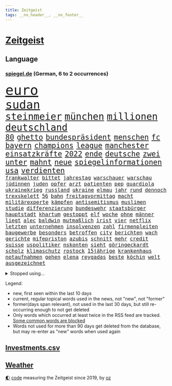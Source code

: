 ```yaml
---
title: Zeitgeist
tags: __no_header__, __no_footer__
---
```


# [Zeitgeist](https://oliz.io/zeitgeist/)

## Language

<h3><a href="https://www.spiegel.de" target="_blank">spiegel.de</a> (German, 6 to 2 occurrences)</h3>
<p style="font-family:monospace">
<span style="font-size:32pt"><a href="news_links.html#euro" class="current">euro</a></span>
<br>
<span style="font-size:27pt"><a href="news_links.html#sudan" class="new">sudan</a></span>
<br>
<span style="font-size:22pt"><a href="news_links.html#steinmeier" class="current">steinmeier</a></span>
<span style="font-size:22pt"><a href="news_links.html#münchen" class="current">münchen</a></span>
<span style="font-size:22pt"><a href="news_links.html#millionen" class="current">millionen</a></span>
<span style="font-size:22pt"><a href="news_links.html#deutschland" class="current">deutschland</a></span>
<br>
<span style="font-size:17pt"><a href="news_links.html#80" class="current">80</a></span>
<span style="font-size:17pt"><a href="news_links.html#ghetto" class="new">ghetto</a></span>
<span style="font-size:17pt"><a href="news_links.html#bundespräsident" class="current">bundespräsident</a></span>
<span style="font-size:17pt"><a href="news_links.html#menschen" class="current">menschen</a></span>
<span style="font-size:17pt"><a href="news_links.html#fc" class="current">fc</a></span>
<span style="font-size:17pt"><a href="news_links.html#bayern" class="current">bayern</a></span>
<span style="font-size:17pt"><a href="news_links.html#champions" class="current">champions</a></span>
<span style="font-size:17pt"><a href="news_links.html#league" class="current">league</a></span>
<span style="font-size:17pt"><a href="news_links.html#manchester" class="current">manchester</a></span>
<span style="font-size:17pt"><a href="news_links.html#einsatzkräfte" class="current">einsatzkräfte</a></span>
<span style="font-size:17pt"><a href="news_links.html#2022" class="current">2022</a></span>
<span style="font-size:17pt"><a href="news_links.html#ende" class="current">ende</a></span>
<span style="font-size:17pt"><a href="news_links.html#deutsche" class="current">deutsche</a></span>
<span style="font-size:17pt"><a href="news_links.html#zwei" class="current">zwei</a></span>
<span style="font-size:17pt"><a href="news_links.html#unter" class="current">unter</a></span>
<span style="font-size:17pt"><a href="news_links.html#mahnt" class="current">mahnt</a></span>
<span style="font-size:17pt"><a href="news_links.html#neue" class="current">neue</a></span>
<span style="font-size:17pt"><a href="news_links.html#spiegelinformationen" class="current">spiegelinformationen</a></span>
<span style="font-size:17pt"><a href="news_links.html#usa" class="current">usa</a></span>
<span style="font-size:17pt"><a href="news_links.html#verdienten" class="current">verdienten</a></span>
<br>
<span style="font-size:12pt"><a href="news_links.html#frankwalter" class="current">frankwalter</a></span>
<span style="font-size:12pt"><a href="news_links.html#bittet" class="current">bittet</a></span>
<span style="font-size:12pt"><a href="news_links.html#jahrestag" class="current">jahrestag</a></span>
<span style="font-size:12pt"><a href="news_links.html#warschauer" class="current">warschauer</a></span>
<span style="font-size:12pt"><a href="news_links.html#warschau" class="current">warschau</a></span>
<span style="font-size:12pt"><a href="news_links.html#jüdinnen" class="new">jüdinnen</a></span>
<span style="font-size:12pt"><a href="news_links.html#juden" class="current">juden</a></span>
<span style="font-size:12pt"><a href="news_links.html#opfer" class="current">opfer</a></span>
<span style="font-size:12pt"><a href="news_links.html#arzt" class="current">arzt</a></span>
<span style="font-size:12pt"><a href="news_links.html#patienten" class="current">patienten</a></span>
<span style="font-size:12pt"><a href="news_links.html#pep" class="current">pep</a></span>
<span style="font-size:12pt"><a href="news_links.html#guardiola" class="current">guardiola</a></span>
<span style="font-size:12pt"><a href="news_links.html#ukrainekrieg" class="current">ukrainekrieg</a></span>
<span style="font-size:12pt"><a href="news_links.html#russland" class="current">russland</a></span>
<span style="font-size:12pt"><a href="news_links.html#ukraine" class="current">ukraine</a></span>
<span style="font-size:12pt"><a href="news_links.html#elmau" class="new">elmau</a></span>
<span style="font-size:12pt"><a href="news_links.html#jahr" class="current">jahr</a></span>
<span style="font-size:12pt"><a href="news_links.html#rund" class="current">rund</a></span>
<span style="font-size:12pt"><a href="news_links.html#dennoch" class="current">dennoch</a></span>
<span style="font-size:12pt"><a href="news_links.html#trexskelett" class="new">trexskelett</a></span>
<span style="font-size:12pt"><a href="news_links.html#56" class="current">56</a></span>
<span style="font-size:12pt"><a href="news_links.html#bahn" class="current">bahn</a></span>
<span style="font-size:12pt"><a href="news_links.html#freitagvormittag" class="new">freitagvormittag</a></span>
<span style="font-size:12pt"><a href="news_links.html#macht" class="current">macht</a></span>
<span style="font-size:12pt"><a href="news_links.html#militärexperte" class="current">militärexperte</a></span>
<span style="font-size:12pt"><a href="news_links.html#kämpfen" class="current">kämpfen</a></span>
<span style="font-size:12pt"><a href="news_links.html#antisemitismus" class="current">antisemitismus</a></span>
<span style="font-size:12pt"><a href="news_links.html#muslimen" class="new">muslimen</a></span>
<span style="font-size:12pt"><a href="news_links.html#studie" class="current">studie</a></span>
<span style="font-size:12pt"><a href="news_links.html#differenzierung" class="new">differenzierung</a></span>
<span style="font-size:12pt"><a href="news_links.html#bundeswehr" class="current">bundeswehr</a></span>
<span style="font-size:12pt"><a href="news_links.html#staatsbürger" class="current">staatsbürger</a></span>
<span style="font-size:12pt"><a href="news_links.html#hauptstadt" class="current">hauptstadt</a></span>
<span style="font-size:12pt"><a href="news_links.html#khartum" class="new">khartum</a></span>
<span style="font-size:12pt"><a href="news_links.html#gestoppt" class="current">gestoppt</a></span>
<span style="font-size:12pt"><a href="news_links.html#elf" class="current">elf</a></span>
<span style="font-size:12pt"><a href="news_links.html#woche" class="current">woche</a></span>
<span style="font-size:12pt"><a href="news_links.html#ohne" class="current">ohne</a></span>
<span style="font-size:12pt"><a href="news_links.html#männer" class="current">männer</a></span>
<span style="font-size:12pt"><a href="news_links.html#liegt" class="current">liegt</a></span>
<span style="font-size:12pt"><a href="news_links.html#alec" class="current">alec</a></span>
<span style="font-size:12pt"><a href="news_links.html#baldwin" class="current">baldwin</a></span>
<span style="font-size:12pt"><a href="news_links.html#mutmaßlich" class="current">mutmaßlich</a></span>
<span style="font-size:12pt"><a href="news_links.html#irist" class="current">irist</a></span>
<span style="font-size:12pt"><a href="news_links.html#vier" class="current">vier</a></span>
<span style="font-size:12pt"><a href="news_links.html#netflix" class="current">netflix</a></span>
<span style="font-size:12pt"><a href="news_links.html#letzten" class="current">letzten</a></span>
<span style="font-size:12pt"><a href="news_links.html#unternehmen" class="current">unternehmen</a></span>
<span style="font-size:12pt"><a href="news_links.html#insolvenzen" class="new">insolvenzen</a></span>
<span style="font-size:12pt"><a href="news_links.html#zahl" class="current">zahl</a></span>
<span style="font-size:12pt"><a href="news_links.html#firmenpleiten" class="new">firmenpleiten</a></span>
<span style="font-size:12pt"><a href="news_links.html#baugewerbe" class="new">baugewerbe</a></span>
<span style="font-size:12pt"><a href="news_links.html#besonders" class="current">besonders</a></span>
<span style="font-size:12pt"><a href="news_links.html#betroffen" class="current">betroffen</a></span>
<span style="font-size:12pt"><a href="news_links.html#city" class="current">city</a></span>
<span style="font-size:12pt"><a href="news_links.html#berichten" class="current">berichten</a></span>
<span style="font-size:12pt"><a href="news_links.html#wach" class="current">wach</a></span>
<span style="font-size:12pt"><a href="news_links.html#gerichte" class="current">gerichte</a></span>
<span style="font-size:12pt"><a href="news_links.html#mifepriston" class="current">mifepriston</a></span>
<span style="font-size:12pt"><a href="news_links.html#azubis" class="current">azubis</a></span>
<span style="font-size:12pt"><a href="news_links.html#schnitt" class="current">schnitt</a></span>
<span style="font-size:12pt"><a href="news_links.html#mehr" class="current">mehr</a></span>
<span style="font-size:12pt"><a href="news_links.html#credit" class="current">credit</a></span>
<span style="font-size:12pt"><a href="news_links.html#suisse" class="current">suisse</a></span>
<span style="font-size:12pt"><a href="news_links.html#uspolitiker" class="new">uspolitiker</a></span>
<span style="font-size:12pt"><a href="news_links.html#nskonten" class="new">nskonten</a></span>
<span style="font-size:12pt"><a href="news_links.html#sieht" class="current">sieht</a></span>
<span style="font-size:12pt"><a href="news_links.html#göringeckardt" class="new">göringeckardt</a></span>
<span style="font-size:12pt"><a href="news_links.html#scholz" class="current">scholz</a></span>
<span style="font-size:12pt"><a href="news_links.html#klimaschutz" class="current">klimaschutz</a></span>
<span style="font-size:12pt"><a href="news_links.html#rostock" class="current">rostock</a></span>
<span style="font-size:12pt"><a href="news_links.html#15jährige" class="new">15jährige</a></span>
<span style="font-size:12pt"><a href="news_links.html#krankenhaus" class="current">krankenhaus</a></span>
<span style="font-size:12pt"><a href="news_links.html#notaufnahmen" class="current">notaufnahmen</a></span>
<span style="font-size:12pt"><a href="news_links.html#gehen" class="current">gehen</a></span>
<span style="font-size:12pt"><a href="news_links.html#elena" class="current">elena</a></span>
<span style="font-size:12pt"><a href="news_links.html#reygadas" class="new">reygadas</a></span>
<span style="font-size:12pt"><a href="news_links.html#beste" class="current">beste</a></span>
<span style="font-size:12pt"><a href="news_links.html#köchin" class="new">köchin</a></span>
<span style="font-size:12pt"><a href="news_links.html#welt" class="current">welt</a></span>
<span style="font-size:12pt"><a href="news_links.html#ausgezeichnet" class="current">ausgezeichnet</a></span>
</p>
<details>
<summary>Stopped using...</summary>
<p class="former" style="font-size:12pt">
magdeburg(910) vierte(909) ermordet(908) kurzem(908) verpflichtet(908) dinge(907) fürchtet(907) regisseur(907) großes(906) hinterlassen(906) jens(906) mali(906) nachfolge(906) stich(906) teslachef(906) vorsitzende(906) eingeschränkt(905) rente(905) vorher(905) bildung(904) coronaregeln(904) diskriminierung(904) geändert(904) kino(904) leer(904) verurteilte(904) verändert(904) zurzeit(904) ausgebrochen(903) geschickt(903) investoren(903) unbekannten(903) virus(903) ärgert(903) carsten(902) erfahrung(902) glück(902) halbfinale(902) klaren(902) krankenhäusern(902) siegt(902) teheran(902) trainieren(902) trat(902) allianz(901) beraten(901) enger(901) hunde(901) kliniken(901) steuern(901) teilnehmer(901) ursachen(901) woran(901) 400(900) breitet(900) ddr(900) diskutieren(900) erfolge(900) gegenteil(900) landtag(900) vermutet(900) widerspruch(900) englischen(899) erfahrungen(899) gerhard(899) klingbeil(899) kochinstitut(899) menschenleben(899) priester(899) quarantäne(899) favoriten(898) florian(898) passieren(898) riss(898) siegte(898) tauchen(898) tweet(898) ausfallen(897) bielefeld(897) meister(897) neuem(897) unterschiedlich(897) vorsitzenden(897) größter(896) litauen(896) ministerpräsidentin(896) zugleich(896) 65(895) gebe(895) schauen(895) dramatisch(894) fußballprofi(894) anbieter(893) entscheidenden(893) falsch(893) nutzte(893) party(893) rassistischen(893) sinn(893) tausenden(893) verteidigung(893) besuchen(892) milde(892) via(891) zwischenzeitlich(891) enden(890) freie(890) gerechnet(889) modell(889) william(889) bande(888) verfehlt(888) belegen(887) eklat(887) auskunft(886) letztes(886) einschätzung(885) sendung(885) geprägt(884) holocaust(884) konkrete(884) ähnlich(884) landete(882) samstagmorgen(882) sichert(882) fan(881) schneider(881) tiefen(881) kooperation(880) schießen(880) eigenes(879) iss(879) übernommen(879) immunität(878) bestmarke(877) katar(876) ausrüstung(874) freiwillig(871) katharina(869) möglichkeiten(867) empfangen(857) foto(856) normalerweise(856) palästinenser(856) staatsoberhaupt(856) konzert(854) verdoppelt(854) teuren(852) rache(847) farbe(841) hitler(839) last(836) dankt(822) wetterdienst(815) enthält(809) 95(796) öffnet(793) estland(777) anfeindungen(774) skandale(770) demnächst(763) strebt(744) verantwortliche(744) investor(733) trost(700) japanischen(689) abgegeben(681) jahresende(666) zentralbank(652) novak(651) stundenlang(647) lebensmitteln(643) djoković(642) cup(631) verbunden(627) freigesprochen(626) warnungen(623) erfolglos(607) zerstörten(607) fluten(606) gremium(606) erfolgreichste(601) norwegischen(601) weibliche(601) kuriose(599) jenseits(590) nouripour(580) rückgabe(579) stehlen(579) gemeinschaft(574) mike(574) kritischen(571) eindeutig(570) böse(566) manuela(565) erreichte(559) werner(553) konflikts(548) schulden(547) beeinflusst(539) krankenkassen(532) gedrängt(526) einander(525) verläuft(519) verteidiger(517) beliebt(514) roth(513) reine(506) falle(500) fußballs(500) aktivistinnen(490) meta(489) tradition(486) seltene(484) zustande(484) entsteht(483) kanal(481) explodieren(479) phänomen(478) sank(477) verteuert(472) fdpminister(471) 87(468) ezb(468) nordische(468) 68(465) zuständig(463) südosten(461) hochzeit(460) klara(458) heikel(457) systematisch(454) menschenrechtler(452) ausgeschieden(445) mild(444) schwieriger(442) match(440) geklagt(432) geschenk(429) bestand(423) designer(419) geiselnahme(419) ergeben(418) abschaffung(414) gekämpft(412) abseits(409) vögel(409) runter(408) zensur(407) dreharbeiten(403) problems(403) 98(398) spdchef(396) fluss(393) terror(392) kremltruppen(383) erneuerbare(382) bewusst(377) invasoren(376) lindners(375) patrick(375) todes(371) goldene(369) staub(365) staatsbürgerschaft(364) spart(362) ausschließlich(357) suchten(357) herrschte(356) updates(350) 24jährige(346) nachfolgerin(342) rechenschaft(341) lngterminals(339) ufer(338) franken(337) perfekte(336) filialen(335) schwedens(334) enkel(333) exregierungschef(330) usschauspieler(330) discounter(323) love(319) wehrte(319) westjordanland(319) ran(318) elisabeth(314) suchte(314) ausgebaut(313) gestürmt(313) einstecken(312) chefs(310) kommissarin(310) krimi(310) ernannt(309) sinne(309) unobericht(309) homosexuelle(308) tankstelle(308) vereidigt(308) ausbauen(307) einhalten(306) titelverteidiger(306) leipzigs(304) umwelthilfe(304) steuerzahler(303) ulrich(303) erhöhtes(302) vollgas(302) provider(300) schwächen(300) jugendlicher(298) einzudämmen(297) mitarbeitende(296) drin(294) update(294) verdiente(294) preisdeckel(292) verbreitung(291) ukrainerusslandkrieg(288) persönlicher(283) zuwanderung(281) stille(280) transportieren(280) tanz(274) katholiken(272) begegnen(269) extra(269) endgültige(268) oslo(267) vize(267) großeltern(266) landwirtschaft(265) kultusminister(263) frauenrechte(262) völker(262) schwede(261) giffey(259) funktion(256) nördlich(256) chinesen(253) eigentliche(253) gelbe(252) wartezeiten(250) unterkünfte(249) etlichen(247) gerufen(247) drehten(246) lady(245) zwölfjährigen(245) erzählung(243) wagnersöldner(243) diana(242) gründet(242) bildband(241) daneben(240) hagen(239) summer(238) wütet(238) diktatur(236) pleiten(236) moderator(235) marvin(233) holten(232) mobilisierung(230) erlässt(229) mithalten(229) rauf(228) viking(228) vogelgrippe(228) medizin(227) sperren(227) weltgrößten(227) disco(225) verschärfung(224) entkommen(223) fische(220) wenigstens(220) spurensuche(219) übernahm(219) richtete(218) bellingham(217) gebissen(217) jude(217) tobias(217) gott(216) energiepauschale(215) proben(212) schwesig(211) verfassungsgericht(211) antisemitisch(210) link(210) rowling(210) atlantik(209) entstehung(209) rappers(208) abgezogen(207) jahreswechsel(206) beschaffen(204) 45jährige(203) lehrermangel(203) durchhalten(202) listen(202) gratis(201) kurznachrichtendienst(200) strafrechtliche(199) finanzministerium(197) vorurteile(197) ber(196) elften(196) erwägen(196) aufholjagd(195) johan(195) überraschender(195) monika(194) simuliert(194) stützt(194) jk(193) wasserversorgung(193) eingehalten(192) meeresboden(191) verstorbene(191) begegnung(190) cocacola(190) emissionen(188) irland(188) ausscheiden(187) verschenkt(187) angesehen(186) fortschritte(186) ködern(186) masterplan(186) spiels(186) vereinbarung(186) halbzeit(184) iranischer(184) szenarien(184) gerecht(183) routine(183) treibhausgase(182) tshirt(182) buhlen(181) massiver(181) geldpolitik(180) morgan(180) sterne(180) brutalität(179) persönlichen(179) asteroid(178) besiegen(178) sportdirektor(178) stift(178) antrieb(176) kristersson(176) 300000(175) exklusiv(175) langes(175) bundesweites(174) nominierungen(174) organisieren(173) dahintersteckt(171) härtesten(170) bergen(169) prien(169) edward(168) gefährlichsten(168) regionalbahn(168) herren(167) bischofskonferenz(166) geplantes(166) autohersteller(164) betrugsvorwürfe(164) bnd(163) dance(163) wartezeit(163) angekündigter(162) gewalttäter(162) passagieren(162) kampfpanzern(160) anerkennung(159) clans(159) grausam(159) parat(159) birmingham(158) ernennt(158) solidarisieren(157) verankert(157) lawinenabgang(156) abgesetzt(153) erfolgsrezept(153) krisenjahr(152) oleg(152) übersteigen(152) arzneien(150) gary(150) großereignis(150) armin(149) geebnet(149) scheuen(149) energieinfrastruktur(148) misstrauen(148) todesstrafe(148) dankesrede(147) eigens(147) flüchtlingsheim(147) schlusslicht(147) teheraner(146) 39(145) 736(145) erkältungswelle(145) geschmack(144) mittleren(144) verbrechens(142) versicherte(142) y(142) erreger(141) furcht(141) krankenhausreform(141) queere(141) ernennung(140) raue(140) boeing(139) darknet(139) inhalten(139) reißen(138) philip(137) weltcup(137) bedienen(136) brisantes(136) zigaretten(136) überragt(136) adolf(135) sydney(135) buffett(134) warren(134) althaus(133) rettungseinsatz(132) serben(132) usamerikanerin(132) jusos(131) 14jähriger(130) erzählungen(130) japaner(130) ussänger(130) verbrenner(130) wurm(129) abwenden(128) terence(128) vollsperrung(128) homophoben(127) kurzerhand(127) diplomatie(126) testet(126) feste(125) vorgängerin(125) statistische(124) verbinden(123) überwacht(123) ausdrücklich(122) migrationspolitik(122) geheimer(121) grünenchef(121) ukrainerinnen(121) verschanzt(121) gianni(120) pence(120) streben(120) subventionswettlauf(120) ausgetretene(119) gegensatz(119) generalinspekteur(119) kritikern(119) beispiellosen(118) überzeugen(118) bundesverdienstkreuz(117) christmas(117) schränken(117) verkehrswende(117) abschiebungen(116) airbus(116) bafin(116) bemängeln(116) beschneiden(116) inszenierte(116) verschlafen(116) aufpassen(115) bestens(115) flotte(115) fußballweltmeisterschaften(115) tennislegende(115) vorsichtig(115) bischöfe(114) supermärkte(114) apokalypse(113) ausgleichen(113) buenos(113) gelockert(113) geldhaus(112) infos(112) produkten(112) synodalen(112) ubahn(112) verbannt(112) weltfußball(112) wmaus(112) zunehmende(112) darm(111) kamala(111) schneesturm(111) düsteres(110) gestalten(110) what(110) erfolgsgeschichte(109) gepostet(109) kurzzeitig(109) immobilie(108) kapsel(108) größeren(107) kampfflugzeuge(107) lehnten(107) seltsamen(107) weltmeisterschaften(107) dienstwagen(106) flaggen(106) kandidieren(106) überlassen(106) hilfsgüter(105) munitionsbeschaffung(105) tvserie(105) charts(104) niedergelegt(104) skiweltcup(104) besitzen(103) erwähnt(103) innsbruck(103) kammerspiel(103) pakistans(103) stürmen(103) venus(103) wiegelt(103) berisha(101) biathletinnen(101) denise(101) euabgeordnete(101) forschungsteam(101) grünes(101) herrmannwick(101) söldnergruppe(101) udo(100) viertelmillion(100) dritter(99) perfekten(99) uwe(99) 28jährigen(98) gebrauchte(98) hackl(98) obdachlosigkeit(98) standorte(98) mexikos(97) perus(97) derartige(96) fachschüler(96) garbsen(96) kellern(96) umstrittenes(96) überbieten(96) 20jährige(95) kapital(95) vollstreckt(95) day(94) naher(94) redaktion(94) voraussetzung(94) wehrbeauftragte(94) anlaufstelle(93) erzielten(93) haie(93) spielfilm(93) ausgeladen(92) bauzinsen(92) entschärft(92) völler(92) explodierende(91) geiselnehmer(91) mitgliedschaft(91) nantes(91) ortega(91) regenfälle(91) sportjournalist(91) darlehen(90) gleichem(90) haushalts(90) länderchefs(90) schärferes(90) arbeitnehmerinnen(89) attentäter(89) eiskalte(89) etablieren(89) gegensätze(89) planungsverfahren(89) referee(89) wintersport(89) epos(88) fallon(88) kopiert(88) ladung(88) maulwurf(88) sherrock(88) stanley(88) verlassene(88) vorort(88) witterung(88) einzigartigen(87) exvizepräsident(87) krankenstand(87) nachbarländern(87) raymond(87) regierungsberater(87) ressourcen(87) stellungskrieg(87) umzug(87) vorstand(87) europarat(86) gans(86) impossible(86) juwelen(86) kriterien(86) applaus(85) geheimdiensts(85) kriege(85) künstlern(85) merkwürdige(85) ops(85) twitteralternative(85) altert(84) ansicht(84) immobilienpreise(84) mülltonnen(84) rauschten(84) umstrittener(84) verworfen(84) volksleiden(84) werten(84) aires(83) angreifern(83) gehindert(83) glass(83) kleinwagen(83) organisierten(83) zlatan(83) darts(82) eauto(82) klimaziel(82) parteiausschluss(82) solcher(82) volkswagenkonzern(82) kirchen(81) kriegsdrama(81) lauten(81) meiste(81) sicherheitskräften(81) deripaska(80) diplomatisch(80) kategorien(80) luxusmarken(80) lösten(80) schweigt(80) springen(80) verheerende(80) cancelt(79) einlagensicherung(79) erfolgreiche(79) erlag(79) detektiv(78) dieb(78) ivan(78) stritt(78) toney(78) umsonst(78) zylinder(78) 69(77) komplizierten(77) natosoldaten(77) ostküste(77) stellvertreterin(77) wilden(77) zugeben(77) batic(76) böller(76) eiltempo(76) feuerwehrmann(76) kurzschluss(76) legalem(76) leitmayr(76) schneefall(76) wetteraufzeichnungen(76) wikinger(76) demonstrierten(75) doppelmord(75) einkindpolitik(75) einmarsch(75) heiligen(75) männlichen(75) schadsoftware(75) zweck(75) 1899(74) dauer(74) geprägte(74) herstellers(74) lambsdorff(74) neundarter(74) pendler(74) strafrechtlich(74) unerschwinglich(74) absprache(73) einzelgänger(73) familienunternehmen(73) financial(73) verteidigungsministeriums(73) wham(73) zuständigkeit(73) ölkonzern(73) cyrus(72) ertragen(72) hundebesitzer(72) miley(72) texten(72) schwinden(71) umjubelt(71) besuchern(70) broadway(70) fashion(70) höhepunkte(70) leichnam(70) mafia(70) rauchen(70) sicherheitsbedenken(70) 32jähriger(69) amüsant(69) beabsichtigt(69) bundesministerin(69) büroarbeiter(69) geschäftsmann(69) siebzigern(69) socialmediakonzern(69) überschattete(69) angespült(68) bescheiden(68) geratene(68) gesteuerte(68) haftentlassung(68) heimatland(68) kraftakt(68) minidrohnen(68) mitgerissen(68) 133(67) empfindliche(67) entfernte(67) freier(67) hinsichtlich(67) kabinettskollegen(67) models(67) nicaragua(67) verschmähen(67) 52(66) bevorsteht(66) neubau(66) neunzigerjahren(66) outfits(66) blutspenden(65) erkannt(65) homosexueller(65) linda(65) office(65) abnehmen(64) doreen(64) gefesselt(64) hunden(64) atlantikküste(63) henriette(63) krebsdiagnose(63) oberbürgermeisterin(63) reker(63) renten(63) weltcupsieg(63) weltraumrakete(63) wettlauf(63) mittwochmorgen(62) nabu(62) schwache(62) substanz(62) tante(62) arbeitsgruppe(61) bauministerin(61) bayerischer(61) betreuer(61) bewerbungen(61) entwickler(61) geywitz(61) högl(61) losgegangen(61) niemals(61) biene(60) bitcoins(60) burkina(60) faso(60) havarierten(60) verendet(60) angehende(59) break(59) ehemaliges(59) grünheide(59) streifen(59) verlangte(59) vorgabe(59) bürgerrechte(58) dienstleistungen(58) do(58) erschlich(58) gaga(58) joão(58) kadaver(58) nimm(58) polarkreises(58) theoretisch(58) deklassiert(57) parität(57) schleswigholsteins(57) spontan(57) verbrennt(57) pate(56) anwesen(55) boote(55) erschüttern(55) techbranche(55) umweltbundesamt(55) anklagen(54) beantwortete(54) bestehe(54) pamela(54) usinvestor(54) überlegenheit(54) abtreibungsgegner(53) at(53) everywhere(53) once(53) räume(53) starteten(53) widrigen(53) allgemeines(52) aufbauen(52) bedrohlich(52) langwierige(52) positives(52) segelboot(52) umdenken(52) ebbt(51) ganztägigen(51) gedient(51) pflegen(51) selfie(51) skipper(51) zögerliche(51) abkopplung(50) antike(50) autounfall(50) gesetzlichen(50) neinstimmen(50) neunzigern(50) supermarktketten(50) verbrannt(50) verliebt(50) bogen(49) etat(49) nhs(49) unfallzahlen(49) vorgetäuscht(49) überrumpelt(49) auszeichnungen(48) baltikum(48) bauarbeiten(48) euterrorliste(48) gelogen(48) generell(48) holocaustüberlebende(48) karin(48) rigorose(48) stausee(48) abenteurer(47) ausgeglichen(47) durchgefallen(47) neapel(47) produzenten(47) ungarischen(47) ausgerottet(46) beschuldigen(46) bildungsmisere(46) dmytro(46) fischern(46) hauch(46) kuleba(46) mitgeschleift(46) richtigen(46) schwerem(46) stürmte(46) ausnahmeathletin(45) ermordeten(45) köpfe(45) regenerative(45) synodalversammlung(45) tränengas(45) unfallursache(45) vorstellungen(45) zugpersonal(45) überzogen(45) 31jähriger(44) abiturienten(44) georgien(44) herzlich(44) lokale(44) oberleitung(44) untergräbt(44) vergewaltigungen(44) bundesminister(43) dammbruch(43) diversen(43) hochzeiten(43) klimaschutzes(43) prorussischen(43) ranghoher(43) verhinderten(43) academy(42) beißt(42) dichtgemacht(42) eingebrockt(42) immobilienkauf(42) sicherheitsstrategie(42) sturmgewehren(42) ausspähen(41) brüskiert(41) coup(41) fischfang(41) flowers(41) hitzewelle(41) mittelgroße(41) mount(41) mërgim(41) polizeischüler(41) spö(41) taumelt(41) willkür(41) wirtschaftlicher(41) zinswende(41) 152(40) aufgespürt(40) devise(40) premiers(40) purzeln(40) universum(40) anlocken(39) dissens(39) eberl(39) eingeschüchtert(39) h5n1(39) kuh(39) quälend(39) wahlsieger(39) 207(38) apache(38) ausgemustert(38) laufzeit(38) omega(38) rolex(38) streamingangebot(38) beurteilen(37) problematischen(37) solidarische(37) umstellung(37) vatikans(37) verunsicherung(37) ausschluss(36) behauptung(36) nobelpreis(36) scham(36) verschwörungstheorien(36) verteuern(36) weltmeisterin(36) anschlüsse(35) fußballliga(35) fußstapfen(35) grenzschutz(35) lawinengefahr(35) merklich(35) mister(35) nummereinshit(35) perfektes(35) rekordmenge(35) spielverderber(35) verbreitete(35) vwkonzern(35) zerschlagung(35) alonso(34) ausweis(34) erdbebenhilfe(34) gleichgeschlechtliche(34) halbmast(34) lebensweise(34) luxusuhren(34) patek(34) philippe(34) retourkutsche(34) sachschaden(34) schafe(34) sicherheitsexpertin(34) touren(34) unerwartete(34) wuhledar(34) xabi(34) alarmstarts(33) gedenktag(33) gladbach(33) hilfskräfte(33) historisch(33) modernisiert(33) supermächte(33) vögeln(33) cyberkriminelle(32) profifußballer(32) rechnerisch(32) rendiwagner(32) weiblichen(32) krebskranke(31) reddit(31) rekordverdächtig(31) bestseller(30) fernzuhalten(30) goldmedaille(30) kabel(30) kaufmann(30) relativieren(30) rentnern(30) sprünge(30) 160000(29) 200euroenergiehilfe(29) skirennfahrerin(29) langstreckenrakete(28) russinnen(28) tabellenführung(28) trinkwasserversorgung(28) unnötige(28) zusammenzuarbeiten(28) anstatt(27) beigetragen(27) gala(27) sekunde(27) siegesserie(27) wale(27) einreist(26) größerer(26) marte(26) olsbu(26) entgegenkommen(25) fehle(25) galaxy(25) influencerinnen(25) konflikten(25) nobelpreisträger(25) s23(25) ultra(25) umlauf(25) vermieden(25) chemikalien(24) fristen(24) födisch(24) traktiert(24) zeitgleich(24) dürresommer(23) jena(23) klimastiftung(23) lesung(23) lohnforderung(23) mv(23) rio(23) ssc(23) afrikanische(22) grubenunglück(22) janeiro(22) langlauf(21) maße(21) rüdiger(21) schubert(21) schuhe(21) stinkt(21) verschleppung(21) wochenbeginn(21) aufgedeckt(20) elite(20) georgier(20) gigant(20) lance(20) mecklenburgvorpommerns(20) ruiniert(20) rügen(20) schrittweise(20) spektakuläres(20) speziellen(20) tiflis(20) vordenker(20) webbteleskop(20) abstiegszone(19) auffälliges(19) begründete(19) großmacht(19) kristin(19) landespolitik(19) schmuggelroute(19) trickbetrüger(19) alleingang(18) nordischen(18) verwandeln(18) vogelgrippevirus(18) anteile(17) ausprobieren(17) banküberfall(17) beschaffung(17) gemeindebund(17) kosmologie(17) krisenteam(17) aufreger(16) ausgewildert(16) energiepreisbremsen(16) finaler(16) nablus(16) umarmt(16) absender(15) arbeitsbesuch(15) kombiniererinnen(15) konservativer(15) monsteretappe(15) rentenversicherung(15) schneechaos(15) städtetag(15) verschwörungsmythen(15) weltumsegelung(15) örtliche(15) geldübergabe(14) regierungserklärung(14) soziologin(14) stadionverbot(14) stürmt(14) björn(13) geschmuggelt(13) gewartet(13) höcke(13) kritikerinnen(13) 59(12) dekret(12) flexible(12) unmengen(12) flickenteppich(11) mangelhafte(11) nationaler(11)
</p>
</details>
<p>Legend:
<ul>
<li><span class="new">new</span>, first seen within the last 10 days</li>
<li><span class="current">current</span>, regular topical words used in the news, not "new", not "former"</li>
<li><span class="former">former(days span relevant)</span>, not used in the last 30 days, but still re-occurring enough to not get deleted</li>
<li>Only words which occurred at least twice in the RSS feed are tracked. <a href="language/filters.py">Some common words are blocked</a></li>
<li>Words not used for more than 90 days get deleted from the database, but may re-enter as "new" words when used again</li>
</ul>
</p>

## [Investments](investments.html)[.csv](investments.csv)

## [Weather](weather.html)

<footer>
<a href="javascript:toggleTheme()" class="nav">🌓</a>
<a href="https://github.com/ooz/zeitgeist">code</a> measuring the Zeitgeist since 2019, by <a href="https://oliz.io">oz</a>
</footer>
